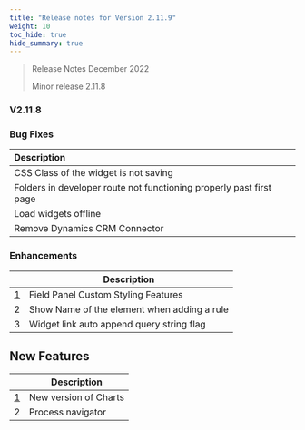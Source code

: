 ```yaml
---
title: "Release notes for Version 2.11.9"
weight: 10
toc_hide: true
hide_summary: true
---
```



>
> Release Notes December 2022
>
> Minor release 2.11.8

### V2.11.8

### Bug Fixes

| Description                                                  |      |
| :----------------------------------------------------------- | ---- |
| CSS Class of the widget is not saving                        |      |
| Folders in developer route not functioning properly past first page |      |
| Load widgets offline                                         |      |
| Remove Dynamics CRM Connector                                |      |

### Enhancements

|                                                    | Description                                 |
| -------------------------------------------------- | ------------------------------------------- |
| [1](#settings-page-ui-changes-in-process-designer) | Field Panel Custom Styling Features         |
| 2                                                  | Show Name of the element when adding a rule |
| 3                                                  | Widget link auto append query string flag   |

## New Features

|                                                    | Description           |
| -------------------------------------------------- | --------------------- |
| [1](#settings-page-ui-changes-in-process-designer) | New version of Charts |
| 2                                                  | Process navigator     |

